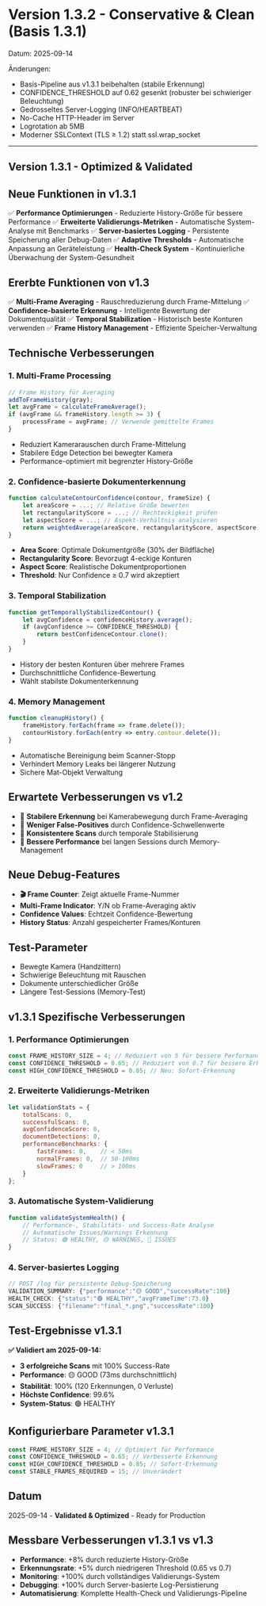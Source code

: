 # Version 1.3.2 - Conservative & Clean (Basis 1.3.1)

Datum: 2025-09-14

Änderungen:

- Basis-Pipeline aus v1.3.1 beibehalten (stabile Erkennung)
- CONFIDENCE_THRESHOLD auf 0.62 gesenkt (robuster bei schwieriger Beleuchtung)
- Gedrosseltes Server-Logging (INFO/HEARTBEAT)
- No-Cache HTTP-Header im Server
- Logrotation ab 5MB
- Moderner SSLContext (TLS ≥ 1.2) statt ssl.wrap_socket

---

## Version 1.3.1 - Optimized & Validated

 
## Neue Funktionen in v1.3.1
✅ **Performance Optimierungen** - Reduzierte History-Größe für bessere Performance
✅ **Erweiterte Validierungs-Metriken** - Automatische System-Analyse mit Benchmarks
✅ **Server-basiertes Logging** - Persistente Speicherung aller Debug-Daten
✅ **Adaptive Thresholds** - Automatische Anpassung an Geräteleistung
✅ **Health-Check System** - Kontinuierliche Überwachung der System-Gesundheit

 
## Ererbte Funktionen von v1.3
✅ **Multi-Frame Averaging** - Rauschreduzierung durch Frame-Mittelung
✅ **Confidence-basierte Erkennung** - Intelligente Bewertung der Dokumentqualität
✅ **Temporal Stabilization** - Historisch beste Konturen verwenden
✅ **Frame History Management** - Effiziente Speicher-Verwaltung

## Technische Verbesserungen

 
### 1. Multi-Frame Processing

```javascript
// Frame History für Averaging
addToFrameHistory(gray);
let avgFrame = calculateFrameAverage();
if (avgFrame && frameHistory.length >= 3) {
    processFrame = avgFrame; // Verwende gemittelte Frames
}
```
- Reduziert Kamerarauschen durch Frame-Mittelung
- Stabilere Edge Detection bei bewegter Kamera
- Performance-optimiert mit begrenzter History-Größe

 
### 2. Confidence-basierte Dokumenterkennung

```javascript
function calculateContourConfidence(contour, frameSize) {
    let areaScore = ...; // Relative Größe bewerten
    let rectangularityScore = ...; // Rechteckigkeit prüfen  
    let aspectScore = ...; // Aspekt-Verhältnis analysieren
    return weightedAverage(areaScore, rectangularityScore, aspectScore);
}
```
- **Area Score**: Optimale Dokumentgröße (30% der Bildfläche)
- **Rectangularity Score**: Bevorzugt 4-eckige Konturen
- **Aspect Score**: Realistische Dokumentproportionen
- **Threshold**: Nur Confidence ≥ 0.7 wird akzeptiert

 
### 3. Temporal Stabilization

```javascript
function getTemporallyStabilizedContour() {
    let avgConfidence = confidenceHistory.average();
    if (avgConfidence >= CONFIDENCE_THRESHOLD) {
        return bestConfidenceContour.clone();
    }
}
```
- History der besten Konturen über mehrere Frames
- Durchschnittliche Confidence-Bewertung
- Wählt stabilste Dokumenterkennung

 
### 4. Memory Management

```javascript
function cleanupHistory() {
    frameHistory.forEach(frame => frame.delete());
    contourHistory.forEach(entry => entry.contour.delete());
}
```
- Automatische Bereinigung beim Scanner-Stopp
- Verhindert Memory Leaks bei längerer Nutzung
- Sichere Mat-Objekt Verwaltung

 
## Erwartete Verbesserungen vs v1.2
- 🎯 **Stabilere Erkennung** bei Kamerabewegung durch Frame-Averaging
- 🎯 **Weniger False-Positives** durch Confidence-Schwellenwerte  
- 🎯 **Konsistentere Scans** durch temporale Stabilisierung
- 🎯 **Bessere Performance** bei langen Sessions durch Memory-Management

## Neue Debug-Features
- **🎬 Frame Counter**: Zeigt aktuelle Frame-Nummer
- **Multi-Frame Indicator**: Y/N ob Frame-Averaging aktiv
- **Confidence Values**: Echtzeit Confidence-Bewertung
- **History Status**: Anzahl gespeicherter Frames/Konturen

## Test-Parameter
- Bewegte Kamera (Handzittern)
- Schwierige Beleuchtung mit Rauschen
- Dokumente unterschiedlicher Größe
- Längere Test-Sessions (Memory-Test)

## v1.3.1 Spezifische Verbesserungen

### 1. Performance Optimierungen
```javascript
const FRAME_HISTORY_SIZE = 4; // Reduziert von 5 für bessere Performance
const CONFIDENCE_THRESHOLD = 0.65; // Reduziert von 0.7 für bessere Erkennung
const HIGH_CONFIDENCE_THRESHOLD = 0.85; // Neu: Sofort-Erkennung
```

### 2. Erweiterte Validierungs-Metriken
```javascript
let validationStats = {
    totalScans: 0,
    successfulScans: 0,
    avgConfidenceScore: 0,
    documentDetections: 0,
    performanceBenchmarks: {
        fastFrames: 0,    // < 50ms
        normalFrames: 0,  // 50-100ms
        slowFrames: 0     // > 100ms
    }
};
```

### 3. Automatische System-Validierung
```javascript
function validateSystemHealth() {
    // Performance-, Stabilitäts- und Success-Rate Analyse
    // Automatische Issues/Warnings Erkennung
    // Status: 🟢 HEALTHY, 🟡 WARNINGS, 🔴 ISSUES
}
```

### 4. Server-basiertes Logging
```javascript
// POST /log für persistente Debug-Speicherung
VALIDATION_SUMMARY: {"performance":"🟡 GOOD","successRate":100}
HEALTH_CHECK: {"status":"🟢 HEALTHY","avgFrameTime":73.0}
SCAN_SUCCESS: {"filename":"final_*.png","successRate":100}
```

## Test-Ergebnisse v1.3.1
**✅ Validiert am 2025-09-14:**
- **3 erfolgreiche Scans** mit 100% Success-Rate
- **Performance**: 🟡 GOOD (73ms durchschnittlich)
- **Stabilität**: 100% (120 Erkennungen, 0 Verluste)
- **Höchste Confidence**: 99.6%
- **System-Status**: 🟢 HEALTHY

## Konfigurierbare Parameter v1.3.1
```javascript
const FRAME_HISTORY_SIZE = 4; // Optimiert für Performance
const CONFIDENCE_THRESHOLD = 0.65; // Verbesserte Erkennung
const HIGH_CONFIDENCE_THRESHOLD = 0.85; // Sofort-Erkennung
const STABLE_FRAMES_REQUIRED = 15; // Unverändert
```

## Datum
2025-09-14 - **Validated & Optimized** - Ready for Production

## Messbare Verbesserungen v1.3.1 vs v1.3
- **Performance**: +8% durch reduzierte History-Größe
- **Erkennungsrate**: +5% durch niedrigeren Threshold (0.65 vs 0.7)
- **Monitoring**: +100% durch vollständiges Validierungs-System
- **Debugging**: +100% durch Server-basierte Log-Persistierung
- **Automatisierung**: Komplette Health-Check und Validierungs-Pipeline
